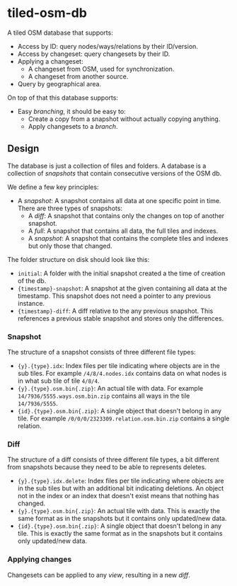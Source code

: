 # tiled-osm-db

A tiled OSM database that supports:

- Access by ID: query nodes/ways/relations by their ID/version.
- Access by changeset: query changesets by their ID.
- Applying a changeset:
  - A changeset from OSM, used for synchronization.
  - A changeset from another source.
- Query by geographical area.

On top of that this database supports:

- Easy _branching_, it should be easy to:
  - Create a copy from a snapshot without actually copying anything.
  - Apply changesets to a _branch_.
  
## Design

The database is just a collection of files and folders. A database is a collection of _snapshots_ that contain consecutive versions of the OSM db.

We define a few key principles:

- A _snapshot_: A snapshot contains all data at one specific point in time. There are three types of snapshots:
  - A _diff_: A snapshot that contains only the changes on top of another snapshot. 
  - A _full_: A snapshot that contains all data, the full tiles and indexes.
  - A _snapshot_: A snapshot that contains the complete tiles and indexes but only those that changed.

The folder structure on disk should look like this:

- `initial`: A folder with the initial snapshot created a the time of creation of the db.
- `{timestamp}-snapshot`: A snapshot at the given containing all data at the timestamp. This snapshot does not need a pointer to any previous instance.
- `{timestamp}-diff`: A diff relative to the any previous snapshot. This references a previous stable snapshot and stores only the differences.

### Snapshot

The structure of a snapshot consists of three different file types:

- `{y}.{type}.idx`: Index files per tile indicating where objects are in the sub tiles. For example `/4/8/4.nodes.idx` contains data on what nodes is in what sub tile of tile `4/8/4`.
- `{y}.{type}.osm.bin{.zip}`: An actual tile with data. For example `14/7936/5555.ways.osm.bin.zip` contains all ways in the tile `14/7936/5555`.
- `{id}.{type}.osm.bin{.zip}`: A single object that doesn't belong in any tile. For example `/0/0/0/2323309.relation.osm.bin.zip` contains a single relation.

### Diff

The structure of a diff consists of three different file types, a bit different from snapshots because they need to be able to represents deletes.

- `{y}.{type}.idx.delete`: Index files per tile indicating where objects are in the sub tiles but with an additional bit indicating deletions. An object not in the index or an index that doesn't exist means that nothing has changed.
- `{y}.{type}.osm.bin{.zip}`: An actual tile with data. This is exactly the same format as in the snapshots but it contains only updated/new data.
- `{id}.{type}.osm.bin{.zip}`: A single object that doesn't belong in any tile. This is exactly the same format as in the snapshots but it contains only updated/new data.

### Applying changes

Changesets can be applied to any _view_, resulting in a new _diff_. 
